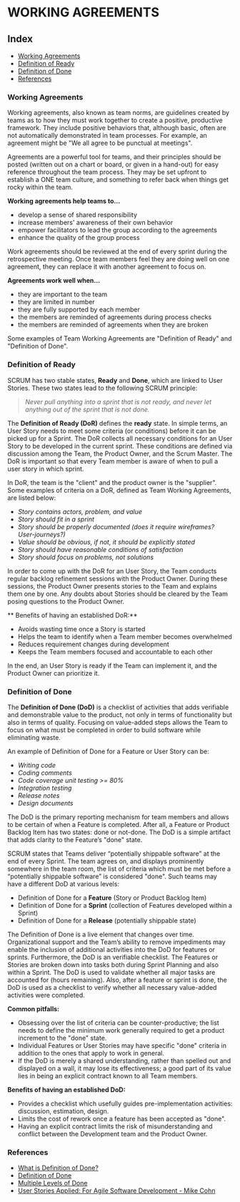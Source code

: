 # WORKING AGREEMENTS

## Index
* [Working Agreements](#working-agreements)
* [Definition of Ready](#definition-of-ready)
* [Definition of Done](#definition-of-done)
* [References](#references)

### Working Agreements

Working agreements, also known as team norms, are guidelines created by teams as to how they must work together to create a positive, productive framework. They include positive behaviors that, although basic, often are not automatically demonstrated in team processes. For example, an agreement might be "We all agree to be punctual at meetings".

Agreements are a powerful tool for teams, and their principles should be posted (written out on a chart or board, or given in a hand-out) for easy reference throughout the team process. They may be set upfront to establish a ONE team culture, and something to refer back when things get rocky within the team.

**Working agreements help teams to...**

* develop a sense of shared responsibility
* increase members' awareness of their own behavior
* empower facilitators to lead the group according to the agreements
* enhance the quality of the group process

Work agreements should be reviewed at the end of every sprint during the retrospective meeting. Once team members feel they are doing well on one agreement, they can replace it with another agreement to focus on.

**Agreements work well when...**

* they are important to the team
* they are limited in number
* they are fully supported by each member
* the members are reminded of agreements during process checks
* the members are reminded of agreements when they are broken

Some examples of Team Working Agreements are "Definition of Ready" and "Definition of Done".

### Definition of Ready

SCRUM has two stable states, **Ready** and **Done**, which are linked to User Stories. These two states lead to the following SCRUM principle:

> *Never pull anything into a sprint that is not ready, and never let anything out of the sprint that is not done.*

The **Definition of Ready (DoR)** defines the **ready** state. In simple terms, an User Story needs to meet some criteria (or conditions) before it can be picked up for a Sprint. The DoR collects all necessary conditions for an User Story to be developed in the current sprint. These conditions are defined via discussion among the Team, the Product Owner, and the Scrum Master. The DoR is important so that every Team member is aware of when to pull a user story in which sprint.

In DoR, the team is the "client" and the product owner is the "supplier". Some examples of criteria on a DoR, defined as Team Working Agreements, are listed below: 

* *Story contains actors, problem, and value*
* *Story should fit in a sprint*
* *Story should be properly documented (does it require wireframes? User-journeys?)*
* *Value should be obvious, if not, it should be explicitly stated*
* *Story should have reasonable conditions of satisfaction*
* *Story should focus on problems, not solutions*

In order to come up with the DoR for an User Story, the Team conducts regular backlog refinement sessions with the Product Owner. During these sessions, the Product Owner presents stories to the Team and explains them one by one. Any doubts about Stories should be cleared by the Team posing questions to the Product Owner.

** Benefits of having an established DoR:**

* Avoids wasting time once a Story is started
* Helps the team to identify when a Team member becomes overwhelmed
* Reduces requirement changes during development
* Keeps the Team members focused and accountable to each other

In the end, an User Story is ready if the Team can implement it, and the Product Owner can prioritize it.

### Definition of Done

The **Definition of Done (DoD)** is a checklist of activities that adds verifiable and demonstrable value to the product, not only in terms of functionality but also in terms of quality. Focusing on value-added steps allows the Team to focus on what must be completed in order to build software while eliminating waste.

An example of Definition of Done for a Feature or User Story can be:

* *Writing code*
* *Coding comments*
* *Code coverage unit testing >= 80%*
* *Integration testing*
* *Release notes*
* *Design documents*

The DoD is the primary reporting mechanism for team members and allows to be certain of when a Feature is completed. After all, a Feature or Product Backlog Item has two states: done or not-done. The DoD is a simple artifact that adds clarity to the Feature’s "done" state.

SCRUM states that Teams deliver “potentially shippable software” at the end of every Sprint. The team agrees on, and displays prominently somewhere in the team room, the list of criteria which must be met before a “potentially shippable software” is considered "done". Such teams may have a different DoD at various levels:

* Definition of Done for a **Feature** (Story or Product Backlog Item)
* Definition of Done for a **Sprint** (collection of Features developed within a Sprint)
* Definition of Done for a **Release** (potentially shippable state)

The Definition of Done is a live element that changes over time. Organizational support and the Team’s ability to remove impediments may enable the inclusion of additional activities into the DoD for features or sprints. Furthermore, the DoD is an verifiable checklist. The Features or Stories are broken down into tasks both during Sprint Planning and also within a Sprint. The DoD is used to validate whether all major tasks are accounted for (hours remaining). Also, after a feature or sprint is done, the DoD is used as a checklist to verify whether all necessary value-added activities were completed.

**Common pitfalls:**

* Obsessing over the list of criteria can be counter-productive; the list needs to define the minimum work generally required to get a product increment to the "done" state.
* Individual Features or User Stories may have specific "done" criteria in addition to the ones that apply to work in general.
* If the DoD is merely a shared understanding, rather than spelled out and displayed on a wall, it may lose its effectiveness; a good part of its value lies in being an explicit contract known to all Team members.

**Benefits of having an established DoD:**

* Provides a checklist which usefully guides pre-implementation activities: discussion, estimation, design.
* Limits the cost of rework once a feature has been accepted as "done".
* Having an explicit contract limits the risk of misunderstanding and conflict between the Development team and the Product Owner.

### References

* [What is Definition of Done?](https://www.scrumalliance.org/community/articles/2008/september/what-is-definition-of-done-%28dod%29)
* [Definition of Done](http://guide.agilealliance.org/guide/definition-of-done.html)
* [Multiple Levels of Done](https://www.mountaingoatsoftware.com/blog/multiple-levels-of-done)
* [User Stories Applied: For Agile Software 
Development - Mike Cohn](https://www.mountaingoatsoftware.com/books/user-stories-applied)
